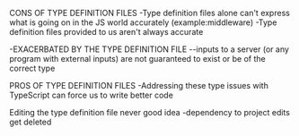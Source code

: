 CONS OF TYPE DEFINITION FILES
-Type definition files alone can't express what is going on in the JS world accurately (example:middleware)
-Type definition files provided to us aren't always accurate

-EXACERBATED BY THE TYPE DEFINITION FILE
--inputs to a server (or any program with external inputs) are not guaranteed to exist or be of the correct type

PROS OF TYPE DEFINITION FILES
-Addressing these type issues with TypeScript can force us to write better code

Editing the type definition file never good idea
-dependency to project edits get deleted
